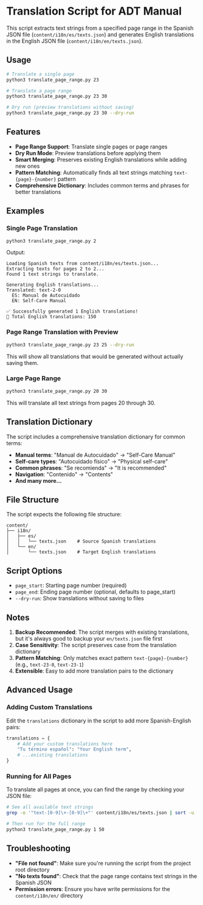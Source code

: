 # Translation Script for ADT Manual

This script extracts text strings from a specified page range in the Spanish JSON file (`content/i18n/es/texts.json`) and generates English translations in the English JSON file (`content/i18n/en/texts.json`).

## Usage

```bash
# Translate a single page
python3 translate_page_range.py 23

# Translate a page range
python3 translate_page_range.py 23 30

# Dry run (preview translations without saving)
python3 translate_page_range.py 23 30 --dry-run
```

## Features

- **Page Range Support**: Translate single pages or page ranges
- **Dry Run Mode**: Preview translations before applying them
- **Smart Merging**: Preserves existing English translations while adding new ones
- **Pattern Matching**: Automatically finds all text strings matching `text-{page}-{number}` pattern
- **Comprehensive Dictionary**: Includes common terms and phrases for better translations

## Examples

### Single Page Translation
```bash
python3 translate_page_range.py 2
```
Output:
```
Loading Spanish texts from content/i18n/es/texts.json...
Extracting texts for pages 2 to 2...
Found 1 text strings to translate.

Generating English translations...
Translated: text-2-0
  ES: Manual de Autocuidado
  EN: Self-Care Manual

✅ Successfully generated 1 English translations!
📝 Total English translations: 150
```

### Page Range Translation with Preview
```bash
python3 translate_page_range.py 23 25 --dry-run
```
This will show all translations that would be generated without actually saving them.

### Large Page Range
```bash
python3 translate_page_range.py 20 30
```
This will translate all text strings from pages 20 through 30.

## Translation Dictionary

The script includes a comprehensive translation dictionary for common terms:

- **Manual terms**: "Manual de Autocuidado" → "Self-Care Manual"
- **Self-care types**: "Autocuidado físico" → "Physical self-care"
- **Common phrases**: "Se recomienda" → "It is recommended"
- **Navigation**: "Contenido" → "Contents"
- **And many more...**

## File Structure

The script expects the following file structure:
```
content/
├── i18n/
│   ├── es/
│   │   └── texts.json    # Source Spanish translations
│   └── en/
│       └── texts.json    # Target English translations
```

## Script Options

- `page_start`: Starting page number (required)
- `page_end`: Ending page number (optional, defaults to page_start)
- `--dry-run`: Show translations without saving to files

## Notes

1. **Backup Recommended**: The script merges with existing translations, but it's always good to backup your `en/texts.json` file first
2. **Case Sensitivity**: The script preserves case from the translation dictionary
3. **Pattern Matching**: Only matches exact pattern `text-{page}-{number}` (e.g., `text-23-0`, `text-23-1`)
4. **Extensible**: Easy to add more translation pairs to the dictionary

## Advanced Usage

### Adding Custom Translations
Edit the `translations` dictionary in the script to add more Spanish-English pairs:

```python
translations = {
    # Add your custom translations here
    "Tu término español": "Your English term",
    # ...existing translations
}
```

### Running for All Pages
To translate all pages at once, you can find the range by checking your JSON file:

```bash
# See all available text strings
grep -o '"text-[0-9]\+-[0-9]\+"' content/i18n/es/texts.json | sort -u

# Then run for the full range
python3 translate_page_range.py 1 50
```

## Troubleshooting

- **"File not found"**: Make sure you're running the script from the project root directory
- **"No texts found"**: Check that the page range contains text strings in the Spanish JSON
- **Permission errors**: Ensure you have write permissions for the `content/i18n/en/` directory

